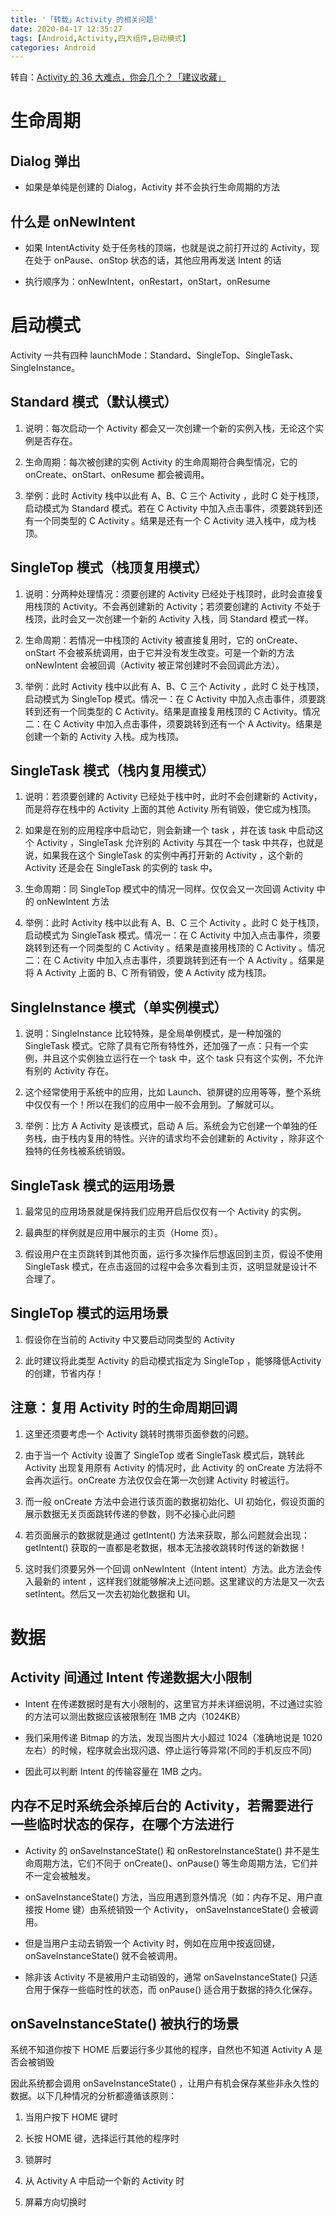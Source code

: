 ```yaml
---
title: '「转载」Activity 的相关问题'
date: 2020-04-17 12:35:27
tags: [Android,Activity,四大组件,启动模式]
categories: Android
---
```


转自：[Activity 的 36 大难点，你会几个？「建议收藏」](https://www.jianshu.com/p/86c0a4afd28e)

# 生命周期

## Dialog 弹出

- 如果是单纯是创建的 Dialog，Activity 并不会执行生命周期的方法

## 什么是 onNewIntent

- 如果 IntentActivity 处于任务栈的顶端，也就是说之前打开过的 Activity，现在处于 onPause、onStop 状态的话，其他应用再发送 Intent 的话

- 执行顺序为：onNewIntent，onRestart，onStart，onResume

# 启动模式

Activity 一共有四种 launchMode：Standard、SingleTop、SingleTask、SingleInstance。

## Standard 模式（默认模式）

1. 说明：每次启动一个 Activity 都会又一次创建一个新的实例入栈，无论这个实例是否存在。

2. 生命周期：每次被创建的实例 Activity 的生命周期符合典型情况，它的 onCreate、onStart、onResume 都会被调用。

3. 举例：此时 Activity 栈中以此有 A、B、C 三个 Activity ，此时 C 处于栈顶，启动模式为 Standard 模式。若在 C Activity 中加入点击事件，须要跳转到还有一个同类型的 C Activity 。结果是还有一个 C Activity 进入栈中，成为栈顶。

## SingleTop 模式（栈顶复用模式）

1. 说明：分两种处理情况：须要创建的 Activity 已经处于栈顶时，此时会直接复用栈顶的 Activity。不会再创建新的 Activity；若须要创建的 Activity 不处于栈顶，此时会又一次创建一个新的 Activity 入栈，同 Standard 模式一样。

2. 生命周期：若情况一中栈顶的 Activity 被直接复用时，它的 onCreate、onStart 不会被系统调用，由于它并没有发生改变。可是一个新的方法 onNewIntent 会被回调（Activity 被正常创建时不会回调此方法）。

3. 举例：此时 Activity 栈中以此有 A、B、C 三个 Activity ，此时 C 处于栈顶，启动模式为 SingleTop 模式。情况一：在 C Activity 中加入点击事件，须要跳转到还有一个同类型的 C Activity。结果是直接复用栈顶的 C Activity。情况二：在 C Activity 中加入点击事件，须要跳转到还有一个 A Activity。结果是创建一个新的 Activity 入栈。成为栈顶。

## SingleTask 模式（栈内复用模式）

1. 说明：若须要创建的 Activity 已经处于栈中时，此时不会创建新的 Activity，而是将存在栈中的 Activity 上面的其他 Activity 所有销毁，使它成为栈顶。

2. 如果是在别的应用程序中启动它，则会新建一个 task ，并在该 task 中启动这个 Activity ，SingleTask 允许别的 Activity 与其在一个 task 中共存，也就是说，如果我在这个 SingleTask 的实例中再打开新的 Activity ，这个新的 Activity 还是会在 SingleTask 的实例的 task 中。

3. 生命周期：同 SingleTop 模式中的情况一同样。仅仅会又一次回调 Activity 中的 onNewIntent 方法

4. 举例：此时 Activity 栈中以此有 A、B、C 三个 Activity 。此时 C 处于栈顶，启动模式为 SingleTask 模式。情况一：在 C Activity 中加入点击事件，须要跳转到还有一个同类型的 C Activity 。结果是直接用栈顶的 C Activity 。情况二：在 C Activity 中加入点击事件，须要跳转到还有一个 A Activity 。结果是将 A Activity 上面的 B、C 所有销毁，使 A Activity 成为栈顶。

## SingleInstance 模式（单实例模式）

1. 说明：SingleInstance 比较特殊，是全局单例模式，是一种加强的 SingleTask 模式。它除了具有它所有特性外，还加强了一点：只有一个实例，并且这个实例独立运行在一个 task 中，这个 task 只有这个实例，不允许有别的 Activity 存在。

2. 这个经常使用于系统中的应用，比如 Launch、锁屏键的应用等等，整个系统中仅仅有一个！所以在我们的应用中一般不会用到。了解就可以。

3. 举例：比方 A Activity 是该模式，启动 A 后。系统会为它创建一个单独的任务栈，由于栈内复用的特性。兴许的请求均不会创建新的 Activity ，除非这个独特的任务栈被系统销毁。

## SingleTask 模式的运用场景

1. 最常见的应用场景就是保持我们应用开启后仅仅有一个 Activity 的实例。

2. 最典型的样例就是应用中展示的主页（Home 页）。

3. 假设用户在主页跳转到其他页面，运行多次操作后想返回到主页，假设不使用 SingleTask 模式，在点击返回的过程中会多次看到主页，这明显就是设计不合理了。

## SingleTop 模式的运用场景

1. 假设你在当前的 Activity 中又要启动同类型的 Activity

2. 此时建议将此类型 Activity 的启动模式指定为 SingleTop ，能够降低Activity的创建，节省内存！

## 注意：复用 Activity 时的生命周期回调

1. 这里还须要考虑一个 Activity 跳转时携带页面參数的问题。

2. 由于当一个 Activity 设置了 SingleTop 或者 SingleTask 模式后，跳转此 Activity 出现复用原有 Activity 的情况时，此 Activity 的 onCreate 方法将不会再次运行。onCreate 方法仅仅会在第一次创建 Activity 时被运行。

3. 而一般 onCreate 方法中会进行该页面的数据初始化、UI 初始化，假设页面的展示数据无关页面跳转传递的參数，则不必操心此问题

4. 若页面展示的数据就是通过 getIntent() 方法来获取，那么问题就会出现：getIntent() 获取的一直都是老数据，根本无法接收跳转时传送的新数据！

5. 这时我们须要另外一个回调 onNewIntent（Intent intent）方法。此方法会传入最新的 intent ，这样我们就能够解决上述问题。这里建议的方法是又一次去 setIntent。然后又一次去初始化数据和 UI。

# 数据

## Activity 间通过 Intent 传递数据大小限制

- Intent 在传递数据时是有大小限制的，这里官方并未详细说明，不过通过实验的方法可以测出数据应该被限制在 1MB 之内（1024KB）

- 我们采用传递 Bitmap 的方法，发现当图片大小超过 1024（准确地说是 1020 左右）的时候，程序就会出现闪退、停止运行等异常(不同的手机反应不同)

- 因此可以判断 Intent 的传输容量在 1MB 之内。

## 内存不足时系统会杀掉后台的 Activity，若需要进行一些临时状态的保存，在哪个方法进行

- Activity 的 onSaveInstanceState() 和 onRestoreInstanceState() 并不是生命周期方法，它们不同于 onCreate()、onPause() 等生命周期方法，它们并不一定会被触发。

- onSaveInstanceState() 方法，当应用遇到意外情况（如：内存不足、用户直接按 Home 键）由系统销毁一个 Activity， onSaveInstanceState() 会被调用。

- 但是当用户主动去销毁一个 Activity 时，例如在应用中按返回键，onSaveInstanceState() 就不会被调用。

- 除非该 Activity 不是被用户主动销毁的，通常 onSaveInstanceState() 只适合用于保存一些临时性的状态，而 onPause() 适合用于数据的持久化保存。

## onSaveInstanceState() 被执行的场景

系统不知道你按下 HOME 后要运行多少其他的程序，自然也不知道 Activity A 是否会被销毁

因此系统都会调用 onSaveInstanceState() ，让用户有机会保存某些非永久性的数据。以下几种情况的分析都遵循该原则：

1. 当用户按下 HOME 键时

2. 长按 HOME 键，选择运行其他的程序时

3. 锁屏时

4. 从 Activity A 中启动一个新的 Activity 时

5. 屏幕方向切换时
